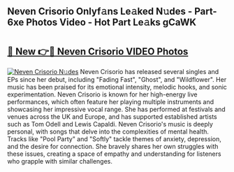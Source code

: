 ## Neven Crisorio Onlyf𝚊ns Le𝚊ked N𝚞des - Part-6xe Photos Video - Hot Part Le𝚊ks gCaWK

# <h2><a href="http://ac12212.deff.icu/?id=Neven+Crisorio">🔗 New 👉🔴 Neven Crisorio VIDEO Photos</a></h2>

[![Neven Crisorio N𝚞des](https://i.imgur.com/rIISA9y.gif)](http://ac12212.deff.icu/?id=Neven+Crisorio)
Neven Crisorio has released several singles and EPs since her debut, including "Fading Fast", "Ghost", and "Wildflower". Her music has been praised for its emotional intensity, melodic hooks, and sonic experimentation. Neven Crisorio is known for her high-energy live performances, which often feature her playing multiple instruments and showcasing her impressive vocal range. She has performed at festivals and venues across the UK and Europe, and has supported established artists such as Tom Odell and Lewis Capaldi. Neven Crisorio's music is deeply personal, with songs that delve into the complexities of mental health. Tracks like "Pool Party" and "Softly" tackle themes of anxiety, depression, and the desire for connection. She bravely shares her own struggles with these issues, creating a space of empathy and understanding for listeners who grapple with similar challenges.
